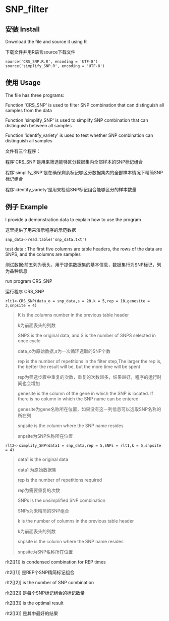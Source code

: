 # SNP_filter 

## 安装 Install

Dnwnload the file and source it using R

下载文件并用R语言source下载文件

```
source('CRS_SNP.R.R', encoding = 'UTF-8')
source('simplify_SNP.R', encoding = 'UTF-8')
```

## 使用 Usage

The file has three programs:

Function 'CRS_SNP' is used to filter SNP combination that can distinguish all samples from the data

Function 'simplify_SNP' is used to simplify SNP combination that can distinguish between all samples

Function 'identify_variety' is used to test whether SNP combination can distinguish all samples

文件有三个程序：

程序'CRS_SNP'是用来筛选能够区分数据集内全部样本的SNP标记组合

程序'simplify_SNP'是在确保剩余标记够区分数据集内的全部样本情况下精简SNP标记组合

程序'identify_variety'是用来检验SNP标记组合能够区分的样本数量

## 例子 Example 

I provide a demonstration data to explain how to use the program

这里提供了用来演示程序的示范数据

```
snp_data<-read.table('snp_data.txt')
```

test data : The first five columns are table headers, the rows of the data are SNPS, and the columns are samples

测试数据:前五列为表头，用于提供数据集的基本信息，数据集行为SNP标记，列为品种信息

run program CRS_SNP

运行程序 CRS_SNP

```
rlt1<-CRS_SNP(data_o = snp_data,s = 20,k = 5,rep = 10,genesite = 3,snpsite = 4)
```
>  K is the columns number in the previous table header
>  
> k为前面表头的列数
> 
>  SNPS is the original data, and S is the number of SNPS selected in once cycle
>  
> data_o为原始数据,s为一次循环选取的SNP个数
> 
>  rep is the number of repetitions in the filter step,The larger the rep is, the better the result will be, but the more time will be spent 
>  
> rep为筛选步骤中重复的次数，重复的次数越多，结果越好，程序的运行时间也会增加
> 
>  genesite is the column of the gene in which the SNP is located. If there is no column in which the SNP name can be entered  
>  
> genesite为gene名称所在位置，如果没有这一列信息可以选取SNP名称的所在列
> 
>  snpsite is the column where the SNP name resides  
>  
> snpsite为SNP名称所在位置
> 
```
rlt2<-simplify_SNP(data1 = snp_data,rep = 5,SNPs = rlt1,k = 5,snpsite = 4)
``` 
> data1 is the original data
> 
> data1 为原始数据集
> 
> rep is the number of repetitions required
> 
> rep为需要重复的次数	
> 
> SNPs is the unsimplified SNP combination  
> 
> SNPs为未精简的SNP组合
> 
> k is the number of columns in the previous table header
> 
> k为前面表头的列数
> 
> snpsite is the column where the SNP name resides  
> 
 >snpsite为SNP名称所在位置
 
 rlt2[[1]] is condensed combination for REP times
 
  rlt2[[1]] 是REP个SNP精简标记组合
  
 rlt2[[2]] is the number of SNP combination
 
  rlt2[[2]] 是每个SNP标记组合的标记数量
 
 rlt2[[3]] is the optimal result

 rlt2[[3]] 是其中最好的结果
